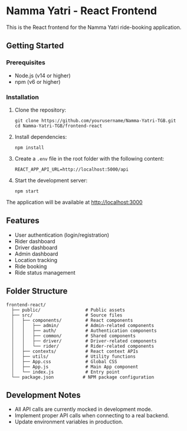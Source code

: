 # Namma Yatri - React Frontend

This is the React frontend for the Namma Yatri ride-booking application.

## Getting Started

### Prerequisites

- Node.js (v14 or higher)
- npm (v6 or higher)

### Installation

1. Clone the repository:
   ```
   git clone https://github.com/yourusername/Namma-Yatri-TGB.git
   cd Namma-Yatri-TGB/frontend-react
   ```

2. Install dependencies:
   ```
   npm install
   ```

3. Create a `.env` file in the root folder with the following content:
   ```
   REACT_APP_API_URL=http://localhost:5000/api
   ```

4. Start the development server:
   ```
   npm start
   ```

The application will be available at [http://localhost:3000](http://localhost:3000)

## Features

- User authentication (login/registration)
- Rider dashboard
- Driver dashboard
- Admin dashboard
- Location tracking
- Ride booking
- Ride status management

## Folder Structure

```
frontend-react/
  ├── public/                 # Public assets
  ├── src/                    # Source files
  │   ├── components/         # React components
  │   │   ├── admin/          # Admin-related components
  │   │   ├── auth/           # Authentication components
  │   │   ├── common/         # Shared components
  │   │   ├── driver/         # Driver-related components
  │   │   └── rider/          # Rider-related components
  │   ├── contexts/           # React context APIs
  │   ├── utils/              # Utility functions
  │   ├── App.css             # Global CSS
  │   ├── App.js              # Main App component
  │   └── index.js            # Entry point
  └── package.json           # NPM package configuration
```

## Development Notes

- All API calls are currently mocked in development mode.
- Implement proper API calls when connecting to a real backend.
- Update environment variables in production.
